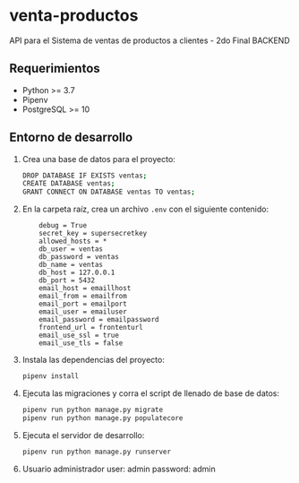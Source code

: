 # venta-productos

API para el Sistema de ventas de productos a clientes - 2do Final BACKEND 

## Requerimientos

-   Python >= 3.7
-   Pipenv
-   PostgreSQL >= 10

## Entorno de desarrollo

1. Crea una base de datos para el proyecto:

    ```bash
    DROP DATABASE IF EXISTS ventas;
    CREATE DATABASE ventas;
    GRANT CONNECT ON DATABASE ventas TO ventas;
    ```

2. En la carpeta raíz, crea un archivo `.env` con el siguiente contenido:

    ```
        debug = True
        secret_key = supersecretkey
        allowed_hosts = *
        db_user = ventas
        db_password = ventas
        db_name = ventas
        db_host = 127.0.0.1
        db_port = 5432
        email_host = emaillhost
        email_from = emailfrom
        email_port = emailport
        email_user = emailuser
        email_password = emailpassword
        frontend_url = frontenturl
        email_use_ssl = true
        email_use_tls = false

    ```

3. Instala las dependencias del proyecto:

    ```bash
    pipenv install
    ```

4. Ejecuta las migraciones y corra el script de llenado de base de datos:

    ```bash
    pipenv run python manage.py migrate
    pipenv run python manage.py populatecore
    ```

5. Ejecuta el servidor de desarrollo:

    ```bash
    pipenv run python manage.py runserver
    ```

6. Usuario administrador
    user: admin
    password: admin